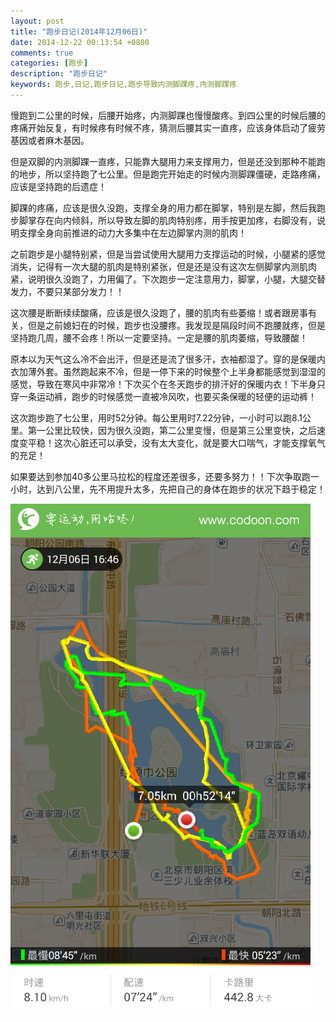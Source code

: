 ```yaml
---
layout: post
title: "跑步日记(2014年12月06日)"
date: 2014-12-22 00:13:54 +0800
comments: true
categories: [跑步]
description: "跑步日记"
keywords: 跑步,日记,跑步日记,跑步导致内测脚踝疼,内测脚踝疼
---
```




慢跑到二公里的时候，后腰开始疼，内测脚踝也慢慢酸疼。到四公里的时候后腰的疼痛开始反复，有时候疼有时候不疼，猜测后腰其实一直疼，应该身体启动了疲劳基因或者麻木基因。  

但是双脚的内测脚踝一直疼，只能靠大腿用力来支撑用力，但是还没到那种不能跑的地步，所以坚持跑了七公里。但是跑完开始走的时候内测脚踝僵硬，走路疼痛，应该是坚持跑的后遗症！  
 
脚踝的疼痛，应该是很久没跑，支撑全身的用力都在脚掌，特别是左脚，然后我跑步脚掌存在向内倾斜，所以导致左脚的肌肉特别疼，用手按更加疼，右脚没有，说明支撑全身向前推进的动力大多集中在左边脚掌内测的肌肉！  

之前跑步是小腿特别紧，但是当尝试使用大腿用力支撑运动的时候，小腿紧的感觉消失，记得有一次大腿的肌肉是特别紧张，但是还是没有这次左侧脚掌内测肌肉紧，说明很久没跑了，力用偏了。下次跑步一定注意用力，脚掌，小腿，大腿交替发力，不要只某部分发力！！  


这次腰是断断续续酸痛，应该是很久没跑了，腰的肌肉有些萎缩！或者跟房事有关，但是之前媳妇在的时候，跑步也没腰疼。我发现是隔段时间不跑腰就疼，但是坚持跑几周，腰不会疼！所以一定要坚持。一定是腰的肌肉萎缩，导致腰酸！  

原本以为天气这么冷不会出汗，但是还是流了很多汗，衣袖都湿了。穿的是保暖内衣加薄外套。虽然跑起来不冷，但是一停下来的时候整个上半身都能感觉到湿湿的感觉，导致在寒风中非常冷！下次买个在冬天跑步的排汗好的保暖内衣！下半身只穿一条运动裤，跑步的时候感觉一直被冷风吹，也要买条保暖的轻便的运动裤！  

这次跑步跑了七公里，用时52分钟。每公里用时7.22分钟，一小时可以跑8.1公里。第一公里比较快，因为很久没跑，第二公里变慢，但是第三公里变快，之后速度变平稳！这次心脏还可以承受，没有太大变化，就是要大口喘气，才能支撑氧气的充足！  

如果要达到参加40多公里马拉松的程度还差很多，还要多努力！！下次争取跑一小时，达到八公里，先不用提升太多，先把自己的身体在跑步的状况下趋于稳定！
  
  
  ![20141206跑步记录](/images/run/share_tmp20141206.png)